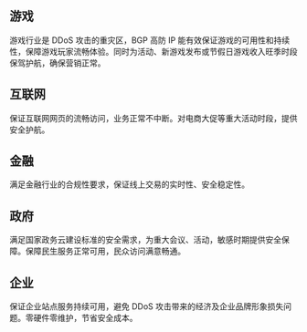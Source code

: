 ## 游戏
游戏行业是 DDoS 攻击的重灾区，BGP 高防 IP 能有效保证游戏的可用性和持续性，保障游戏玩家流畅体验。同时为活动、新游戏发布或节假日游戏收入旺季时段保驾护航，确保营销正常。
## 互联网
保证互联网网页的流畅访问，业务正常不中断。对电商大促等重大活动时段，提供安全护航。
## 金融
满足金融行业的合规性要求，保证线上交易的实时性、安全稳定性。
## 政府
满足国家政务云建设标准的安全需求，为重大会议、活动，敏感时期提供安全保障。保障民生服务正常可用，民众访问满意畅通。
## 企业
保证企业站点服务持续可用，避免 DDoS 攻击带来的经济及企业品牌形象损失问题。零硬件零维护，节省安全成本。
